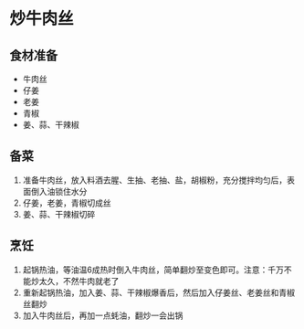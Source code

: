 # 炒牛肉丝

## 食材准备
* 牛肉丝
* 仔姜
* 老姜
* 青椒
* 姜、蒜、干辣椒

## 备菜
1. 准备牛肉丝，放入料酒去腥、生抽、老抽、盐，胡椒粉，充分搅拌均匀后，表面倒入油锁住水分
2. 仔姜，老姜，青椒切成丝
3. 姜、蒜、干辣椒切碎


## 烹饪
1. 起锅热油，等油温6成热时倒入牛肉丝，简单翻炒至变色即可。注意：千万不能炒太久，不然牛肉就老了
2. 重新起锅热油，加入姜、蒜、干辣椒爆香后，然后加入仔姜丝、老姜丝和青椒丝翻炒
3. 加入牛肉丝后，再加一点蚝油，翻炒一会出锅
